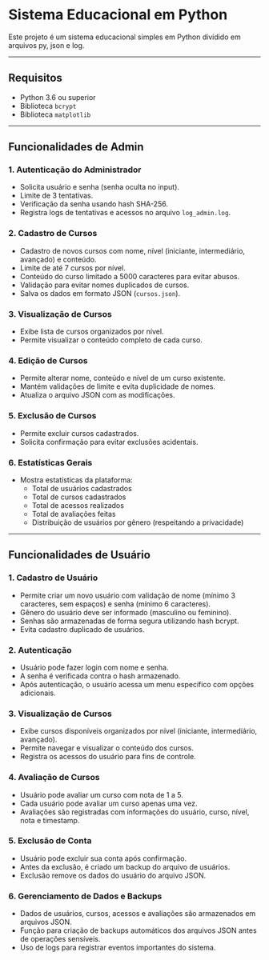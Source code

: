 # Sistema Educacional em Python

Este projeto é um sistema educacional simples em Python dividido em arquivos py, json e log.

---

## Requisitos

- Python 3.6 ou superior
- Biblioteca `bcrypt`
- Biblioteca `matplotlib`

---

## Funcionalidades de Admin

### 1. Autenticação do Administrador
- Solicita usuário e senha (senha oculta no input).
- Limite de 3 tentativas.
- Verificação da senha usando hash SHA-256.
- Registra logs de tentativas e acessos no arquivo `log_admin.log`.

### 2. Cadastro de Cursos
- Cadastro de novos cursos com nome, nível (iniciante, intermediário, avançado) e conteúdo.
- Limite de até 7 cursos por nível.
- Conteúdo do curso limitado a 5000 caracteres para evitar abusos.
- Validação para evitar nomes duplicados de cursos.
- Salva os dados em formato JSON (`cursos.json`).

### 3. Visualização de Cursos
- Exibe lista de cursos organizados por nível.
- Permite visualizar o conteúdo completo de cada curso.

### 4. Edição de Cursos
- Permite alterar nome, conteúdo e nível de um curso existente.
- Mantém validações de limite e evita duplicidade de nomes.
- Atualiza o arquivo JSON com as modificações.

### 5. Exclusão de Cursos
- Permite excluir cursos cadastrados.
- Solicita confirmação para evitar exclusões acidentais.

### 6. Estatísticas Gerais
- Mostra estatísticas da plataforma:
  - Total de usuários cadastrados
  - Total de cursos cadastrados
  - Total de acessos realizados
  - Total de avaliações feitas
  - Distribuição de usuários por gênero (respeitando a privacidade)

---

## Funcionalidades de Usuário

### 1. Cadastro de Usuário
- Permite criar um novo usuário com validação de nome (mínimo 3 caracteres, sem espaços) e senha (mínimo 6 caracteres).
- Gênero do usuário deve ser informado (masculino ou feminino).
- Senhas são armazenadas de forma segura utilizando hash bcrypt.
- Evita cadastro duplicado de usuários.

### 2. Autenticação
- Usuário pode fazer login com nome e senha.
- A senha é verificada contra o hash armazenado.
- Após autenticação, o usuário acessa um menu específico com opções adicionais.

### 3. Visualização de Cursos
- Exibe cursos disponíveis organizados por nível (iniciante, intermediário, avançado).
- Permite navegar e visualizar o conteúdo dos cursos.
- Registra os acessos do usuário para fins de controle.

### 4. Avaliação de Cursos
- Usuário pode avaliar um curso com nota de 1 a 5.
- Cada usuário pode avaliar um curso apenas uma vez.
- Avaliações são registradas com informações do usuário, curso, nível, nota e timestamp.

### 5. Exclusão de Conta
- Usuário pode excluir sua conta após confirmação.
- Antes da exclusão, é criado um backup do arquivo de usuários.
- Exclusão remove os dados do usuário do arquivo JSON.

### 6. Gerenciamento de Dados e Backups
- Dados de usuários, cursos, acessos e avaliações são armazenados em arquivos JSON.
- Função para criação de backups automáticos dos arquivos JSON antes de operações sensíveis.
- Uso de logs para registrar eventos importantes do sistema.
